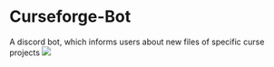 # Curseforge-Bot
A discord bot, which informs users about new files of specific curse projects
![](https://github.com/ErdbeerbaerLP/Curseforge-Bot/raw/master/curseforge-bot.PNG)
